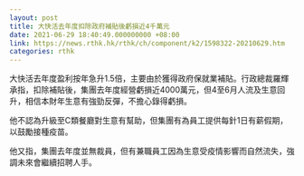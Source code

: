 ```yaml
---
layout: post
title: 大快活去年度扣除政府補貼後虧損近4千萬元
date: 2021-06-29 18:40:49.000000000 +08:00
link: https://news.rthk.hk/rthk/ch/component/k2/1598322-20210629.htm
categories: rthk
---
```


大快活去年度盈利按年急升1.5倍，主要由於獲得政府保就業補貼。行政總裁羅輝承指，扣除補貼後，集團去年度經營虧損近4000萬元，但4至6月人流及生意回升，相信本財年生意有強勁反彈，不擔心錄得虧損。

他不認為升級至C類餐廳對生意有幫助，但集團有為員工提供每針1日有薪假期，以鼓勵接種疫苗。

他又指，集團去年度並無裁員，但有兼職員工因為生意受疫情影響而自然流失，強調未來會繼續招聘人手。
